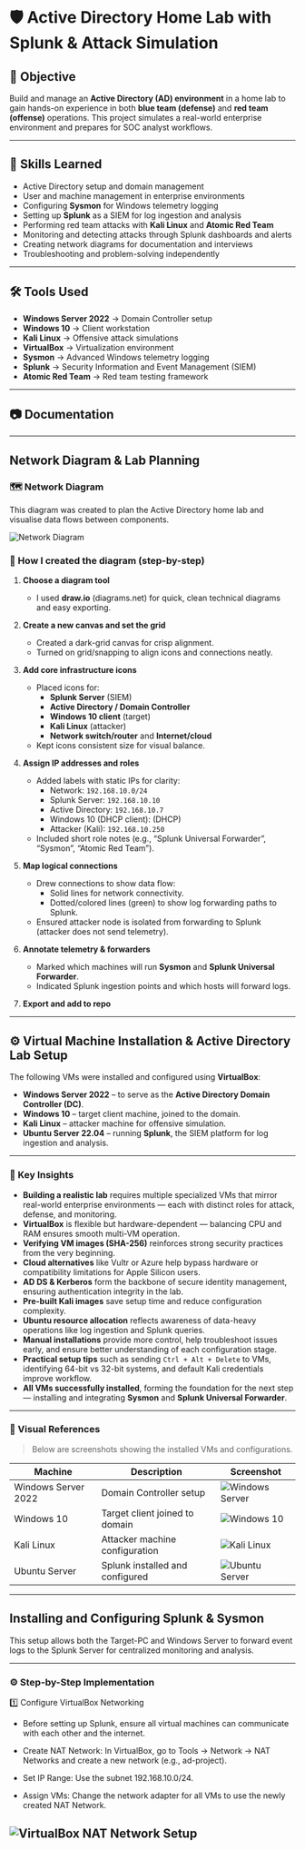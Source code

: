 # 🛡️ Active Directory Home Lab with Splunk & Attack Simulation  

## 🎯 Objective  
Build and manage an **Active Directory (AD) environment** in a home lab to gain hands-on experience in both **blue team (defense)** and **red team (offense)** operations. This project simulates a real-world enterprise environment and prepares for SOC analyst workflows.  

---

## 🧩 Skills Learned  
- Active Directory setup and domain management  
- User and machine management in enterprise environments  
- Configuring **Sysmon** for Windows telemetry logging  
- Setting up **Splunk** as a SIEM for log ingestion and analysis  
- Performing red team attacks with **Kali Linux** and **Atomic Red Team**  
- Monitoring and detecting attacks through Splunk dashboards and alerts  
- Creating network diagrams for documentation and interviews  
- Troubleshooting and problem-solving independently  

---

## 🛠️ Tools Used  
- **Windows Server 2022** → Domain Controller setup  
- **Windows 10** → Client workstation  
- **Kali Linux** → Offensive attack simulations  
- **VirtualBox** → Virtualization environment  
- **Sysmon** → Advanced Windows telemetry logging  
- **Splunk** → Security Information and Event Management (SIEM)  
- **Atomic Red Team** → Red team testing framework  

---

## 📷 Documentation    

---
## Network Diagram & Lab Planning

### 🗺️ Network Diagram
This diagram was created to plan the Active Directory home lab and visualise data flows between components.

![Network Diagram](https://github.com/ALLEN-AYODEJI/Active-Directory/blob/e5c6b120eaba11e4901b720442f2016b10c421aa/Active%20Directory.jpg)


### 🔧 How I created the diagram (step-by-step)

1. **Choose a diagram tool**
   - I used **draw.io** (diagrams.net) for quick, clean technical diagrams and easy exporting.

2. **Create a new canvas and set the grid**
   - Created a dark-grid canvas for crisp alignment.
   - Turned on grid/snapping to align icons and connections neatly.

3. **Add core infrastructure icons**
   - Placed icons for:
     - **Splunk Server** (SIEM)
     - **Active Directory / Domain Controller**
     - **Windows 10 client** (target)
     - **Kali Linux** (attacker)
     - **Network switch/router** and **Internet/cloud**
   - Kept icons consistent size for visual balance.

4. **Assign IP addresses and roles**
   - Added labels with static IPs for clarity:
     - Network: `192.168.10.0/24`
     - Splunk Server: `192.168.10.10`
     - Active Directory: `192.168.10.7`
     - Windows 10 (DHCP client): (DHCP)
     - Attacker (Kali): `192.168.10.250`
   - Included short role notes (e.g., “Splunk Universal Forwarder”, “Sysmon”, “Atomic Red Team”).

5. **Map logical connections**
   - Drew connections to show data flow:
     - Solid lines for network connectivity.
     - Dotted/colored lines (green) to show log forwarding paths to Splunk.
   - Ensured attacker node is isolated from forwarding to Splunk (attacker does not send telemetry).

6. **Annotate telemetry & forwarders**
   - Marked which machines will run **Sysmon** and **Splunk Universal Forwarder**.
   - Indicated Splunk ingestion points and which hosts will forward logs.

7. **Export and add to repo**
---

## ⚙️ Virtual Machine Installation & Active Directory Lab Setup

The following VMs were installed and configured using **VirtualBox**:
- **Windows Server 2022** – to serve as the **Active Directory Domain Controller (DC)**.
- **Windows 10** – target client machine, joined to the domain.
- **Kali Linux** – attacker machine for offensive simulation.
- **Ubuntu Server 22.04** – running **Splunk**, the SIEM platform for log ingestion and analysis.
  
---

### 🧩 Key Insights
- **Building a realistic lab** requires multiple specialized VMs that mirror real-world enterprise environments — each with distinct roles for attack, defense, and monitoring.  
- **VirtualBox** is flexible but hardware-dependent — balancing CPU and RAM ensures smooth multi-VM operation.  
- **Verifying VM images (SHA-256)** reinforces strong security practices from the very beginning.  
- **Cloud alternatives** like Vultr or Azure help bypass hardware or compatibility limitations for Apple Silicon users.  
- **AD DS & Kerberos** form the backbone of secure identity management, ensuring authentication integrity in the lab.  
- **Pre-built Kali images** save setup time and reduce configuration complexity.  
- **Ubuntu resource allocation** reflects awareness of data-heavy operations like log ingestion and Splunk queries.  
- **Manual installations** provide more control, help troubleshoot issues early, and ensure better understanding of each configuration stage.  
- **Practical setup tips** such as sending `Ctrl + Alt + Delete` to VMs, identifying 64-bit vs 32-bit systems, and default Kali credentials improve workflow.  
- **All VMs successfully installed**, forming the foundation for the next step — installing and integrating **Sysmon** and **Splunk Universal Forwarder**.

---

### 📸 Visual References
> Below are screenshots showing the installed VMs and configurations.

| Machine | Description | Screenshot |
|----------|--------------|-------------|
| Windows Server 2022 | Domain Controller setup | ![Windows Server](https://github.com/ALLEN-AYODEJI/Active-Directory/blob/fd71b78f86cf8c96451792e6c69361461be023fa/windows%20server.png) |
| Windows 10 | Target client joined to domain | ![Windows 10](https://github.com/ALLEN-AYODEJI/Active-Directory/blob/d289f199e8bd0531a4e60fe7a1528fd8b5d355ce/Windows1.png) |
| Kali Linux | Attacker machine configuration | ![Kali Linux](https://github.com/ALLEN-AYODEJI/Active-Directory/blob/9d3b986902525ec7e5c574d908d34de6f2f26296/kali.png) |
| Ubuntu Server | Splunk installed and configured | ![Ubuntu Server](https://github.com/ALLEN-AYODEJI/Active-Directory/blob/2b601edc72fd77ed87bedb7a04163d5c8275cf3d/ubuntu%20server.png) |

---

## Installing and Configuring Splunk & Sysmon

This setup allows both the Target-PC and Windows Server to forward event logs to the Splunk Server for centralized monitoring and analysis.

---
### ⚙️ Step-by-Step Implementation

1️⃣ Configure VirtualBox Networking

- Before setting up Splunk, ensure all virtual machines can communicate with each other and the internet.

- Create NAT Network: In VirtualBox, go to Tools → Network → NAT Networks and create a new network (e.g., ad-project).

- Set IP Range: Use the subnet 192.168.10.0/24.

- Assign VMs: Change the network adapter for all VMs to use the newly created NAT Network.

![VirtualBox NAT Network Setup](https://github.com/ALLEN-AYODEJI/Active-Directory/blob/03774e7c0efc5619c18af1418d38fb29a3b64a59/NAT1.png)
---
